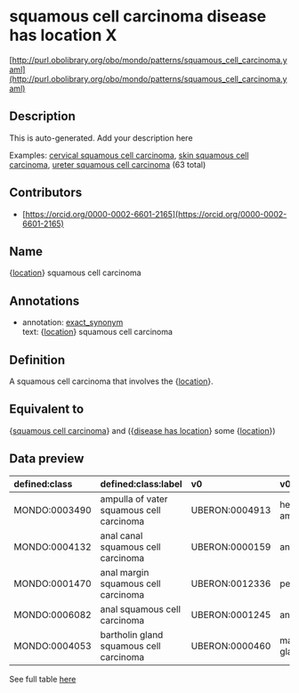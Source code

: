 # squamous cell carcinoma disease has location X 

[http://purl.obolibrary.org/obo/mondo/patterns/squamous_cell_carcinoma.yaml](http://purl.obolibrary.org/obo/mondo/patterns/squamous_cell_carcinoma.yaml)
## Description 

This is auto-generated. Add your description here

Examples: [cervical squamous cell carcinoma](http://purl.obolibrary.org/obo/MONDO_0006143), [skin squamous cell carcinoma](http://purl.obolibrary.org/obo/MONDO_0002529), [ureter squamous cell carcinoma](http://purl.obolibrary.org/obo/MONDO_0003502) (63 total)
## Contributors 
* [https://orcid.org/0000-0002-6601-2165](https://orcid.org/0000-0002-6601-2165) 
## Name 

{[location](http://www.w3.org/2002/07/owl#Thing)} squamous cell carcinoma

## Annotations 

* annotation: [exact_synonym](http://www.geneontology.org/formats/oboInOwl#hasExactSynonym)  
text: {[location](http://www.w3.org/2002/07/owl#Thing)} squamous cell carcinoma

## Definition 

A squamous cell carcinoma that involves the {[location](http://www.w3.org/2002/07/owl#Thing)}.

## Equivalent to 

{[squamous cell carcinoma](http://purl.obolibrary.org/obo/MONDO_0005096)} and ({[disease has location](http://purl.obolibrary.org/obo/RO_0004026)} some {[location](http://www.w3.org/2002/07/owl#Thing)})

## Data preview 
| defined:class                                | defined:class:label                      | v0                                            | v0:label                 |
|:---------------------------------------------|:-----------------------------------------|:----------------------------------------------|:-------------------------|
| MONDO:0003490 | ampulla of vater squamous cell carcinoma | UBERON:0004913 | hepatopancreatic ampulla |
| MONDO:0004132 | anal canal squamous cell carcinoma       | UBERON:0000159 | anal canal               |
| MONDO:0001470 | anal margin squamous cell carcinoma      | UBERON:0012336 | perianal skin            |
| MONDO:0006082 | anal squamous cell carcinoma             | UBERON:0001245 | anus                     |
| MONDO:0004053 | bartholin gland squamous cell carcinoma  | UBERON:0000460 | major vestibular gland   |

See full table [here](https://github.com/monarch-initiative/mondo/blob/master/src/patterns/data/matches/squamous_cell_carcinoma.tsv) 
